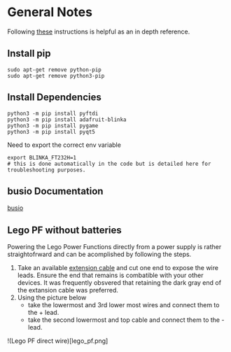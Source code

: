 # General Notes

Following [these](https://learn.adafruit.com/circuitpython-on-any-computer-with-ft232h/overiew)
instructions is helpful as an in depth reference.

## Install pip
```
sudo apt-get remove python-pip
sudo apt-get remove python3-pip
```

## Install Dependencies
```
python3 -m pip install pyftdi
python3 -m pip install adafruit-blinka
python3 -m pip install pygame
python3 -m pip install pyqt5
```

Need to export the correct env variable
```
export BLINKA_FT232H=1
# this is done automatically in the code but is detailed here for troubleshooting purposes.
```

## busio Documentation
[busio](https://circuitpython.readthedocs.io/en/latest/shared-bindings/busio/#busio.I2C)

## Lego PF without batteries

Powering the Lego Power Functions directly from a power supply is rather straightofrward and can be acomplished by following the steps.
1. Take an available [extension cable](https://www.lego.com/en-us/product/lego-power-functions-extension-wire-8886) and cut one end to expose the wire leads. Ensure the end that remains is combatible with your other devices. It was frequently obsvered that retaining the dark gray end of the extansion cable was preferred.
2. Using the picture below
    - take the lowermost and 3rd lower most wires and connect them to the + lead.
    - take the second lowermost and top cable and connect them to the - lead.

!(Lego PF direct wire)[lego_pf.png]


